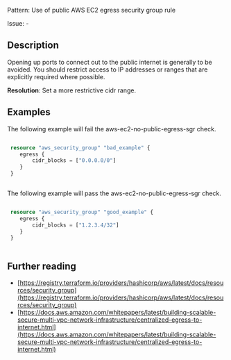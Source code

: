 Pattern: Use of public AWS EC2 egress security group rule

Issue: -

## Description

Opening up ports to connect out to the public internet is generally to be avoided. You should restrict access to IP addresses or ranges that are explicitly required where possible.

**Resolution**: Set a more restrictive cidr range.

## Examples

The following example will fail the aws-ec2-no-public-egress-sgr check.
```terraform

 resource "aws_security_group" "bad_example" {
 	egress {
 		cidr_blocks = ["0.0.0.0/0"]
 	}
 }
 
```

The following example will pass the aws-ec2-no-public-egress-sgr check.
```terraform

 resource "aws_security_group" "good_example" {
 	egress {
 		cidr_blocks = ["1.2.3.4/32"]
 	}
 }
 
```

## Further reading

- [https://registry.terraform.io/providers/hashicorp/aws/latest/docs/resources/security_group](https://registry.terraform.io/providers/hashicorp/aws/latest/docs/resources/security_group)
- [https://docs.aws.amazon.com/whitepapers/latest/building-scalable-secure-multi-vpc-network-infrastructure/centralized-egress-to-internet.html](https://docs.aws.amazon.com/whitepapers/latest/building-scalable-secure-multi-vpc-network-infrastructure/centralized-egress-to-internet.html)